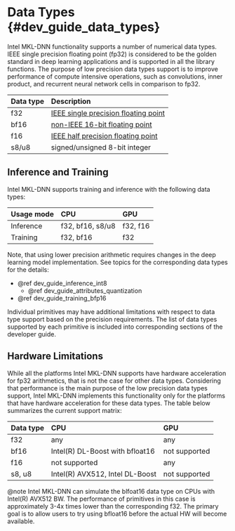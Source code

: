 Data Types {#dev_guide_data_types}
==================================

Intel MKL-DNN functionality supports a number of numerical
data types. IEEE single precision floating point (fp32) is considered
to be the golden standard in deep learning applications and is supported
in all the library functions. The purpose of low precision data types
support is to improve performance of compute intensive operations, such as
convolutions, inner product, and recurrent neural network cells
in comparison to fp32.

| Data type | Description
| :---      | :---
| f32       | [IEEE single precision floating point](https://en.wikipedia.org/wiki/Single-precision_floating-point_format#IEEE_754_single-precision_binary_floating-point_format:_binary32)
| bf16      | [non-IEEE 16-bit floating point](https://software.intel.com/en-us/download/bfloat16-hardware-numerics-definition)
| f16       | [IEEE half precision floating point](https://en.wikipedia.org/wiki/Half-precision_floating-point_format#IEEE_754_half-precision_binary_floating-point_format:_binary16)
| s8/u8     | signed/unsigned 8-bit integer

## Inference and Training

Intel MKL-DNN supports training and inference with the following data types:

| Usage mode | CPU                | GPU        |
| :---       | :---               | :---       |
| Inference  | f32, bf16, s8/u8   | f32, f16   |
| Training   | f32, bf16          | f32        |

Note, that using lower precision arithmetic requires changes
in the deep learning model implementation. See topics for the corresponding
data types for the details:
 * @ref dev_guide_inference_int8
   * @ref dev_guide_attributes_quantization
 * @ref dev_guide_training_bfp16

Individual primitives may have additional limitations with respect to data type
support based on the precision requirements. The list of data types supported
by each primitive is included into corresponding sections of the developer
guide.

## Hardware Limitations

While all the platforms Intel MKL-DNN supports have hardware acceleration for
fp32 arithmetics, that is not the case for other data types. Considering that
performance is the main purpose of the low precision data types support,
Intel MKL-DNN implements this functionality only for the platforms that have
hardware acceleration for these data types. The table below summarizes the
current support matrix:

| Data type | CPU                                | GPU           |
| :---      | :---                               | :---          |
| f32       | any                                | any           |
| bf16      | Intel(R) DL-Boost with bfloat16    | not supported |
| f16       | not supported                      | any           |
| s8, u8    | Intel(R) AVX512, Intel DL-Boost    | not supported |

@note
  Intel MKL-DNN can simulate the blfoat16 data type on CPUs with
  Intel(R) AVX512 BW. The performance of primitives in this case is
  approximately 3-4x times lower than the corresponding f32.
  The primary goal is to allow users to try using bfloat16 before the
  actual HW will become available.
